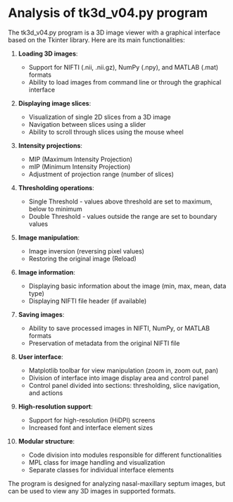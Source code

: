 

# Analysis of tk3d_v04.py program

The tk3d_v04.py program is a 3D image viewer with a graphical interface based on the Tkinter library. Here are its main functionalities:

1. **Loading 3D images**:
   - Support for NIFTI (.nii, .nii.gz), NumPy (.npy), and MATLAB (.mat) formats
   - Ability to load images from command line or through the graphical interface

2. **Displaying image slices**:
   - Visualization of single 2D slices from a 3D image
   - Navigation between slices using a slider
   - Ability to scroll through slices using the mouse wheel

3. **Intensity projections**:
   - MIP (Maximum Intensity Projection)
   - mIP (Minimum Intensity Projection)
   - Adjustment of projection range (number of slices)

4. **Thresholding operations**:
   - Single Threshold - values above threshold are set to maximum, below to minimum
   - Double Threshold - values outside the range are set to boundary values

5. **Image manipulation**:
   - Image inversion (reversing pixel values)
   - Restoring the original image (Reload)

6. **Image information**:
   - Displaying basic information about the image (min, max, mean, data type)
   - Displaying NIFTI file header (if available)

7. **Saving images**:
   - Ability to save processed images in NIFTI, NumPy, or MATLAB formats
   - Preservation of metadata from the original NIFTI file

8. **User interface**:
   - Matplotlib toolbar for view manipulation (zoom in, zoom out, pan)
   - Division of interface into image display area and control panel
   - Control panel divided into sections: thresholding, slice navigation, and actions

9. **High-resolution support**:
   - Support for high-resolution (HiDPI) screens
   - Increased font and interface element sizes

10. **Modular structure**:
    - Code division into modules responsible for different functionalities
    - MPL class for image handling and visualization
    - Separate classes for individual interface elements

The program is designed for analyzing nasal-maxillary septum images, but can be used to view any 3D images in supported formats.
